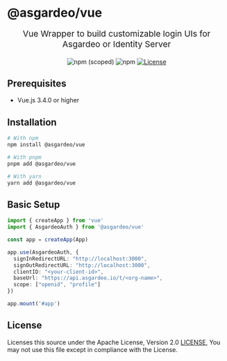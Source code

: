 # @asgardeo/vue

<p align="center" style="font-size: 1.2rem;">Vue Wrapper to build customizable login UIs for Asgardeo or Identity Server</p>

<div align="center">
  <img alt="npm (scoped)" src="https://img.shields.io/npm/v/@asgardeo/vue">
  <img alt="npm" src="https://img.shields.io/npm/dw/@asgardeo/vue">
  <a href="./LICENSE"><img src="https://img.shields.io/badge/License-Apache%202.0-blue.svg" alt="License"></a>
</div>

## Prerequisites
- Vue.js 3.4.0 or higher

## Installation

```bash
# With npm
npm install @asgardeo/vue

# With pnpm
pnpm add @asgardeo/vue

# With yarn
yarn add @asgardeo/vue
```

## Basic Setup

```typescript
import { createApp } from 'vue'
import { AsgardeoAuth } from '@asgardeo/vue'

const app = createApp(App)

app.use(AsgardeoAuth, {
  signInRedirectURL: "http://localhost:3000",
  signOutRedirectURL: "http://localhost:3000",
  clientID: "<your-client-id>",
  baseUrl: "https://api.asgardeo.io/t/<org-name>",
  scope: ["openid", "profile"]
})

app.mount('#app')
```

## License

Licenses this source under the Apache License, Version 2.0 [LICENSE](./LICENSE), You may not use this file except in compliance with the License.
